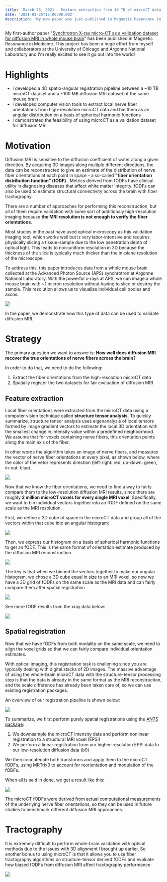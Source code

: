 ```yaml
---
title: 'March 25, 2021 - Feature extraction from 10 TB of microCT data and spatial registration to diffusion MRI'
date: '2021-03-25T12:00:00.00Z'
description: 'My new paper was just published in Magnetic Resonance in Medicine. It demonstrates a processing pipeline to validate diffusion MRI with microCT.'
---
```


My first-author paper "[Synchrotron X-ray micro-CT as a validation dataset for
diffusion MRI in whole mouse
brain](https://onlinelibrary.wiley.com/doi/10.1002/mrm.28776)" has been
published in Magnetic Resonance in Medicine. This project has been a huge effort
from myself and collaborators at the University of Chicago and Argonne National
Laboratory and I'm really excited to see it go out into the world!

# Highlights

- I developed a 4D spatio-angular registration pipeline between a ~10 TB microCT
dataset and a ~100 MB diffusion MRI dataset of the same mouse brain
- I developed computer vision tools to extract local nerve fiber orientations from high-resolution
microCT data and bin them as an angular distribution on a basis of spherical harmonic functions
- I demonstrated the feasibility of using microCT as a validation dataset for diffusion MRI

# Motivation

Diffusion MRI is sensitive to the diffusion coefficient of water along a given
direction. By acquiring 3D images along multiple different directions, the data
can be reconstructed to give an estimate of the distribution of nerve fiber
orientations at each point in space - a so-called **"fiber orientation distribution
function" (fODF)** .  Metrics derived from fODFs have clinical utility in
diagnosing diseases that affect white matter integrity. fODFs can also be used to
estimate structural connectivity across the brain with fiber tractography.

There are a number of approaches for performing this reconstruction, but all of them
require validation with some sort of additionaly high-resolution imaging because
**the MRI resolution is not enough to verify the fiber orientations**.

Most studies in the past have used optical microscopy as this validation imaging
tool, which works well but is very labor-intensive and requires physically
slicing a tissue-sample due to the low penetration depth of optical light.  This
leads to non-uniform resolution in 3D because the thickness of the slice is
typically much thicker than the in-plane resolution of the microscope.

To address this, this paper introduces data from a whole mouse brain collected
at the Advanced Photon Source (APS) synchrotron at Argonne National
Laboratory. With the powerful x-rays at APS, we can image a whole mouse brain
with ~1 micron resolution without having to slice or destroy the sample. This
resolution allows us to visualize individual cell bodies and axons:

![](./cells_and_axons.jpg)

In the paper, we demonstrate how this type of data can be used to validate diffusion MRI.

# Strategy

The primary question we want to answer is: **How well does diffusion MRI recover
the true orientations of nerve fibers across the brain?**

In order to do that, we need to do the following:

1. Extract the fiber orientations from the high-resolution microCT data
2. Spatially register the two datasets for fair evaluation of diffusion MRI

## Feature extraction

Local fiber orientations were extracted from the microCT data using a computer
vision technique called **structure tensor analysis**. To quickly summarize,
structure tensor analysis uses eigenanalysis of local tensors formed by image
gradient vectors to estimate the local 3D orientation with the smallest change
in intensity value within a predefined neighborhood. We assume that for voxels
containing nerve fibers, this orientation points along the main axis of the
fiber.

In other words the algorithm takes an image of nerve fibers, and measures the
vector of nerve fiber orientations at every pixel, as shown below, where the
color of the vetor represents direction (left-right: red, up-down: green,
in-out: blue).

![](./st1.jpg)

Now that we know the fiber orientations, we need to find a way to fairly compare
them to the low-resolution diffusion MRI results, since there are roughly **2
million microCT voxels for every single MRI voxel**. Specifically, we want to
bin individual vectors together into an fODF defined on the same scale as the MRI
resolution.

First, we define a 3D cube of space in the microCT data and group all of the
vectors within that cube into an angular histogram:

![](./st2.jpg)

Then, we express our histogram on a basis of spherical harmonic functions to get
an fODF. This is the same format of orientation estimate produced by the
diffusion MRI reconstruction.

![](./st3.jpg)

The key is that when we binned the vectors together to make our angular
histogram, we chose a 3D cube equal in size to an MRI voxel, so now we
have a 3D grid of fODFs on the same scale as the MRI data and can fairly compare
them after spatial registration. 

![](./st4.jpg)

See more fODF results from the xray data below:

![](./fodf_xr.jpg)

## Spatial registration

Now that we have fODFs from both modality on the same scale, we need
to align the voxel grids so that we can fairly compare individual 
orientation estimates. 

With optical imaging, this registration task is challening since you are
typically dealing with digital stacks of 2D images. The massive advantage of
using the whole-brain microCT data with the structure-tensor processing step is
that the data is already in the same format as the MRI reconstruction, and the
scale difference has already been taken care of, so we can use existing
registration packages. 

An overview of our registration pipeline is shown below:

![](./registration_flowchart.jpg)

To summarize, we first perform purely spatial registrations using the
[ANTS package](http://stnava.github.io/ANTs/):
1. We downsample the microCT intensity data and perform nonlinear
registration to a structural MRI voxel (EPSI)
2. We perform a linear registration from our higher-resolution EPSI
data to our low-resolution diffusion data (b0)

We then concatenate both transforms and apply them to the microCT fODFs, using
[MRTrix3](https://www.mrtrix.org/) to account for reorientation and modulation
of the fODFs.

When all is said in done, we get a result like this:

![](./odf_registration.jpg)

The microCT fODFs were derived from actual computational measurements of
the underlying nerve fiber orientations, so they can be used in future studies
to benchmark different diffusion MRI approaches. 

# Tractography

It is extremely difficult to perform whole-brain validation with optical methods
due to the issues with 3D alignment I brought up earlier. So another bonus to
using microCT is that it allows you to use fiber tractography algorithms
on structure-tensor derived fODFs and evaluate how biased fODFs from diffusion
MRI affect tractography performance:

![](./tracts.jpg)

